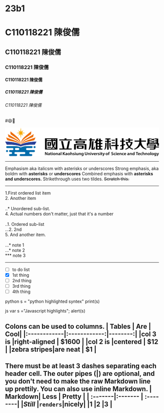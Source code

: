 # 23b1
# C110118221 陳俊儒
## C110118221 陳俊儒
### C110118221 陳俊儒
#### C110118221 陳俊儒
##### C110118221 陳俊儒
###### C110118221 陳俊儒

#😄🚴


![NKUST](高科大.png "高科大")

---
Emphasism aka italicsm with asterisks or underscores
Strong emphasis, aka boldm with **asterisks** or **underscores**
Combined emphasis with **asterisks and underscores.**
Strikethrough uses two tildes. ~~Scratch this.~~

---
1.First ordered list item  
2. Another item <br>  
..*  Unordered sub-list.  
4. Actual numbers don't matter, just that it's a number</br>  
..1. Ordered sub-list</br>
...2. 2nd  
5. And another item.</br>  
...* note 1</br>
...* note 2</br>
***  note 3
   
---

- [ ] to do list
- [x] 1st thing
- [ ] 2nd thing
- [ ] 3rd thing
- [ ] 4th thing

python
s = "python highlighted syntex"
print(s)

js
var s ="Javascript highlights";
alert(s)

Colons can be used to columns.
|    Tables   |       Are    |     Cool|
|:------------|:------------:|--------:|
|col 3 is     |right-aligned |  $1600  |
|col 2 is     |centered      |     $12 |
|zebra stripes|are neat      |      $1 |
----
There must be at least 3 dashes separating each header cell.
The outer pipes (|) are optional, and you don't need to make the raw Markdown line up prettily. You can also use inline Markdown.
| Markdown| Less    | Pretty   |
| :-------|:------- | :--------|
|*Still*  |`renders`|**nicely**|
|1        |2        |3         |
----
